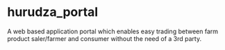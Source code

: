 # hurudza_portal
A web based application portal which enables easy trading between farm product saler/farmer and consumer without the need of a 3rd party.
